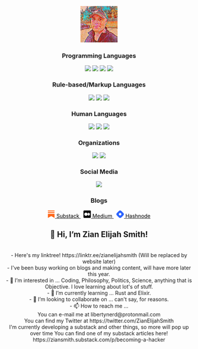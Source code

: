 <div id="header" align="center">
  <img style=" margin: 0 auto; text-align: center; height:7em; width: auto;" src="https://raw.githubusercontent.com/ZianElijahSmith/ZianElijahSmith/main/zian-2022-oil-painting.jpg" />
  
  <h3 align="center">Programming Languages</h3>
  <img src="https://img.shields.io/badge/Programs-Python-blue" />
  <img src="https://img.shields.io/badge/Learning-Rust-red" />
  <img src="https://img.shields.io/badge/Programs-JavaScript-orange" />
  <img src="https://img.shields.io/badge/Learning-C-black" />
  
  <h3 align="center">Rule-based/Markup Languages</h3>
  <img src="https://img.shields.io/badge/Codes-HTML-blue" />
  <img src="https://img.shields.io/badge/Codes-CSS-red" />
  <img src="https://img.shields.io/badge/Learning-SQL-black" />
  
  <h3 align="center">Human Languages</h3>
  <img src="https://img.shields.io/badge/Speaks-English-blue" />
  <img src="https://img.shields.io/badge/Learning-Spanish-orange" />
  <img src="https://img.shields.io/badge/Learning-Japanese-red" />
  <h3 align="center">Organizations</h3>
  <img src="https://img.shields.io/badge/Board of Directors-American Natural Rights Foundation-blue" />
  <img src="https://img.shields.io/badge/Founder-FreePI-blue" />
  <h3 align="center">Social Media</h3>
  <a href="https://twitter.com/ZianElijahSmith"><img src="https://img.shields.io/twitter/follow/ZianElijahSmith" /></a>
  <br />
  <h3 align="center">Blogs</h3>
  <a href="https://ziansmith.substack.com/"> <img style="height: 20px !important;" src="https://raw.githubusercontent.com/ZianElijahSmith/ZianElijahSmith/main/images/substack.png" /><span style="color: black !important;"> Substack </span> </a> 
  &nbsp;
  <a href="https://medium.com/@ZianElijahSmith"> <img style="height: 20px !important;" src="https://raw.githubusercontent.com/ZianElijahSmith/ZianElijahSmith/main/images/medium.png" /><span style="color: black !important;"> Medium </span> </a> 
    &nbsp;
  <a href="https://hashnode.com/@Libertynerd"> <img style="height: 20px !important;" src="https://raw.githubusercontent.com/ZianElijahSmith/ZianElijahSmith/main/images/hashnode-logo.jpg" /><span style="color: black !important;"> Hashnode </span> </a> 
 
</div>

<div id="" align="center">
  <h2 algin="center" style="font-style: cursive;">👋 Hi, I’m Zian Elijah Smith!</h2>
  <br />
- Here's my linktree!  https://linktr.ee/zianelijahsmith (Will be replaced by website later)
  <br />
- I've been busy working on blogs and making content, will have more later this year.
  <br />
- 👀 I’m interested in ... Coding, Philosophy, Politics, Science, anything that is Objective. I love learning about lot's of stuff.
  <br />
- 🌱 I’m currently learning ... Rust and Elixir.
  <br />
- 💞️ I’m looking to collaborate on ... can't say, for reasons.
  <br />
- 📫 How to reach me ...
<br />
You can e-mail me at libertynerd@protonmail.com 
<br />
You can find my Twitter at https://twitter.com/ZianElijahSmith
<br />
I'm currently developing a substack and other things, so more will pop up over time
You can find one of my substack articles here! 
https://ziansmith.substack.com/p/becoming-a-hacker

<!---
ZianElijahSmith/ZianElijahSmith is a ✨ special ✨ repository because its `README.md` (this file) appears on your GitHub profile.
You can click the Preview link to take a look at your changes.
--->
